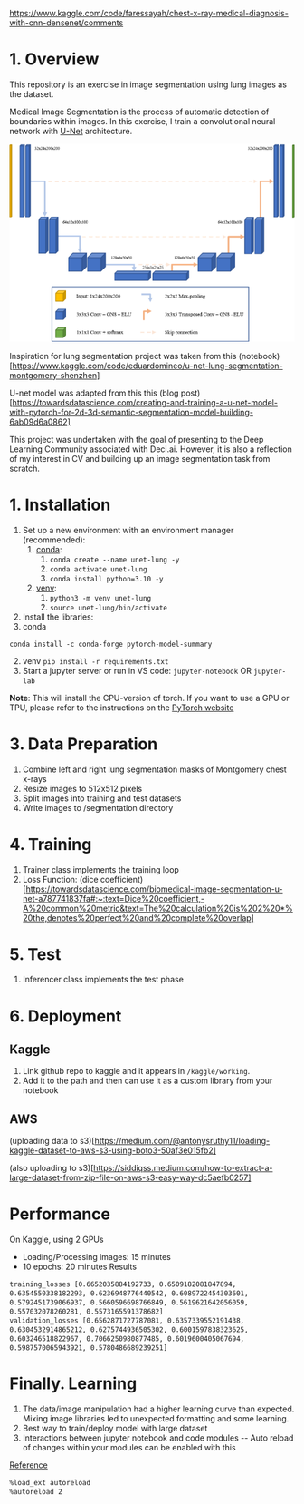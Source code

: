 https://www.kaggle.com/code/faressayah/chest-x-ray-medical-diagnosis-with-cnn-densenet/comments

# 1. Overview
This repository is an exercise in image segmentation using lung images as the dataset. 

Medical Image Segmentation is the process of automatic detection of boundaries within images. In this exercise, I train a convolutional neural network with [U-Net](https://arxiv.org/abs/1505.04597) architecture.

![unet](images/unet.png)


Inspiration for lung segmentation project was taken from this (notebook)[https://www.kaggle.com/code/eduardomineo/u-net-lung-segmentation-montgomery-shenzhen]

U-net model was adapted from this this (blog post)[https://towardsdatascience.com/creating-and-training-a-u-net-model-with-pytorch-for-2d-3d-semantic-segmentation-model-building-6ab09d6a0862]

This project was undertaken with the goal of presenting to the Deep Learning Community associated with Deci.ai.  However, it is also a reflection of my interest in CV and building up an image segmentation task from scratch.

# 1. Installation

1. Set up a new environment with an environment manager (recommended):
   1. [conda](https://docs.conda.io/en/latest/miniconda.html):
      1. `conda create --name unet-lung -y`
      2. `conda activate unet-lung`
      3. `conda install python=3.10 -y`
   2. [venv](https://docs.python.org/3/library/venv.html):
      1. `python3 -m venv unet-lung`
      2. `source unet-lung/bin/activate`
2. Install the libraries:
  1. conda
```
conda install -c conda-forge pytorch-model-summary
```


  2. venv
    `pip install -r requirements.txt`
3. Start a jupyter server or run in VS code:
`jupyter-notebook` OR `jupyter-lab`

**Note**: This will install the CPU-version of torch. If you want to use a GPU or TPU, please refer to the instructions on the [PyTorch website](https://pytorch.org/)


# 3. Data Preparation

1. Combine left and right lung segmentation masks of Montgomery chest x-rays
1. Resize images to 512x512 pixels
1. Split images into training and test datasets
1. Write images to /segmentation directory

# 4. Training
1. Trainer class implements the training loop
2. Loss Function: (dice coefficient)[https://towardsdatascience.com/biomedical-image-segmentation-u-net-a787741837fa#:~:text=Dice%20coefficient,-A%20common%20metric&text=The%20calculation%20is%202%20*%20the,denotes%20perfect%20and%20complete%20overlap]

# 5. Test
1. Inferencer class implements the test phase

# 6. Deployment

## Kaggle

1. Link github repo to kaggle and it appears in `/kaggle/working`.
2. Add it to the path and then can use it as a custom library from your notebook

## AWS

(uploading data to s3)[https://medium.com/@antonysruthy11/loading-kaggle-dataset-to-aws-s3-using-boto3-50af3e015fb2]

(also uploading to s3)[https://siddiqss.medium.com/how-to-extract-a-large-dataset-from-zip-file-on-aws-s3-easy-way-dc5aefb0257]

# Performance

On Kaggle, using 2 GPUs
- Loading/Processing images: 15 minutes
- 10 epochs: 20 minutes
Results
```
training_losses [0.6652035884192733, 0.6509182081847894, 0.6354550338182293, 0.6236948776440542, 0.6089722454303601, 0.5792451739066937, 0.5660596698766849, 0.5619621642056059, 0.557032078260281, 0.5573165591378682]
validation_losses [0.6562871727787081, 0.6357339552191438, 0.6304532914865212, 0.6275744936505302, 0.6001597838323625, 0.603246518822967, 0.7066250980877485, 0.6019600405067694, 0.5987570065943921, 0.5780486689239251]
```




# Finally. Learning
1. The data/image manipulation had a higher learning curve than expected.  Mixing image libraries led to unexpected formatting and some learning.
1. Best way to train/deploy model with large dataset
1. Interactions between jupyter notebook and code modules
-- Auto reload of changes within your modules can be enabled with this

[Reference](https://bobbyhadz.com/blog/jupyter-notebook-reload-module#:~:text=Use%20the%20%25load_ext%20autoreload%20magic,before%20executing%20the%20Python%20code.)
```
%load_ext autoreload
%autoreload 2

```
